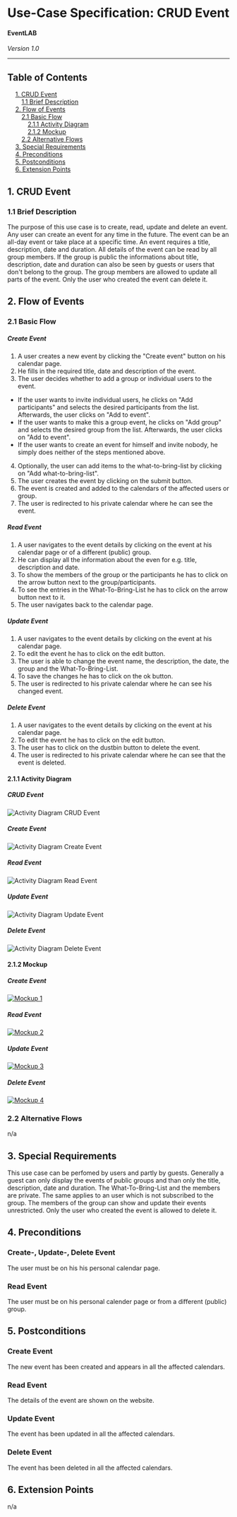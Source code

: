 # Use-Case Specification: CRUD Event
#### EventLAB

*Version 1.0*

---
## Table of Contents

&emsp; [1. CRUD Event](#1-crud-event)<br/>
&emsp;&emsp; [1.1 Brief Description](#11-brief-description)<br/>
&emsp; [2. Flow of Events](#2-flow-of-events)<br/>
&emsp;&emsp; [2.1 Basic Flow](#21-basic-flow)<br/>
&emsp;&emsp;&emsp; [2.1.1 Activity Diagram](#211-activity-diagram)<br/>
&emsp;&emsp;&emsp; [2.1.2 Mockup](#212-mockup)<br/>
&emsp;&emsp; [2.2 Alternative Flows](#22-alternative-flows)<br/>
&emsp; [3. Special Requirements](#3-special-requirements)<br/>
&emsp; [4. Preconditions](#4-preconditions)<br/>
&emsp; [5. Postconditions](#5-postconditions)<br/>
&emsp; [6. Extension Points](#6-extension-points)<br/>

## 1. CRUD Event

### 1.1 Brief Description

The purpose of this use case is to create, read, update and delete an event. 
Any user can create an event for any time in the future. The event can be an all-day event or take place at a specific time. An event requires a title, description, date and duration.
All details of the event can be read by all group members. If the group is public the informations about title, description, date and duration can also be seen by guests or users that don't belong to the group.
The group members are allowed to update all parts of the event.
Only the user who created the event can delete it.

## 2. Flow of Events

### 2.1 Basic Flow

##### Create Event
1. A user creates a new event by clicking the "Create event" button on his calendar page.
2. He fills in the required title, date and description of the event.
3. The user decides whether to add a group or individual users to the event.
  - If the user wants to invite individual users, he clicks on "Add participants" and selects the desired participants from the list. Afterwards, the user clicks on "Add to event".
  - If the user wants to make this a group event, he clicks on "Add group" and selects the desired group from the list. Afterwards, the user clicks on "Add to event".
  - If the user wants to create an event for himself and invite nobody, he simply does neither of the steps mentioned above.
4. Optionally, the user can add items to the what-to-bring-list by clicking on "Add what-to-bring-list".
5. The user creates the event by clicking on the submit button.
6. The event is created and added to the calendars of the affected users or group.
7. The user is redirected to his private calendar where he can see the event.

##### Read Event
1. A user navigates to the event details by clicking on the event at his calendar page or of a different (public) group.
2. He can display all the information about the even for e.g. title, description and date.
3. To show the members of the group or the participants he has to click on the arrow button next to the group/participants.
4. To see the entries in the What-To-Bring-List he has to click on the arrow button next to it.
5. The user navigates back to the calendar page.

##### Update Event
1. A user navigates to the event details by clicking on the event at his calendar page.
2. To edit the event he has to click on the edit button.
3. The user is able to change the event name, the description, the date, the group and the What-To-Bring-List.
4. To save the changes he has to click on the ok button.
5. The user is redirected to his private calendar where he can see his changed event.

##### Delete Event
1. A user navigates to the event details by clicking on the event at his calendar page.
2. To edit the event he has to click on the edit button.
3. The user has to click on the dustbin button to delete the event.
4. The user is redirected to his private calendar where he can see that the event is deleted.

#### 2.1.1 Activity Diagram

##### CRUD Event
![Activity Diagram CRUD Event](Activity%20Diagrams/Activity-Diagram-CRUD-Event.png)

##### Create Event
![Activity Diagram Create Event](Activity%20Diagrams/Activity-Diagram-Create-Event.png)

##### Read Event
![Activity Diagram Read Event](Activity%20Diagrams/Activity-Diagram-Read-Event.png)

##### Update Event
![Activity Diagram Update Event](Activity%20Diagrams/Activity-Diagram-Update-Event.png)

##### Delete Event
![Activity Diagram Delete Event](Activity%20Diagrams/Activity-Diagram-Delete-Event.png)

#### 2.1.2 Mockup

##### Create Event
[![Mockup 1](Mockups/Create_Event/02%20-%20Create%20New%20Event%20Screen.png)](https://github.com/tarjmp/eventlab-doc/tree/master/Software%20Requirements%20Specification/Use%20Cases/CRUD%20Event/Mockups/Create_Event)

##### Read Event 
[![Mockup 2](Mockups/Read_Event/02%20-%20Event%20Detail%20Site.png)](https://github.com/tarjmp/eventlab-doc/tree/master/Software%20Requirements%20Specification/Use%20Cases/CRUD%20Event/Mockups/Read_Event)

##### Update Event
[![Mockup 3](Mockups/Update_Event/03%20-%20Edit%20Event.png)](https://github.com/tarjmp/eventlab-doc/tree/master/Software%20Requirements%20Specification/Use%20Cases/CRUD%20Event/Mockups/Update_Event)

##### Delete Event
[![Mockup 4](Mockups/Delete_Event/04%20-%20Edit%20Event.png)](https://github.com/tarjmp/eventlab-doc/tree/master/Software%20Requirements%20Specification/Use%20Cases/CRUD%20Event/Mockups/Delete_Event)


### 2.2 Alternative Flows

n/a

## 3. Special Requirements

This use case can be perfomed by users and partly by guests. Generally a guest can only display the events of public groups and than only the title, description, date and duration. The What-To-Bring-List and the members are private. The same applies to an user which is not subscribed to the group. The members of the group can show and update their events unrestricted.
Only the user who created the event is allowed to delete it.

## 4. Preconditions

### Create-, Update-, Delete Event
The user must be on his his personal calendar page.

### Read Event
The user must be on his personal calender page or from a different (public) group.

## 5. Postconditions

### Create Event
The new event has been created and appears in all the affected calendars.

### Read Event 
The details of the event are shown on the website.

### Update Event
The event has been updated in all the affected calendars.

### Delete Event
The event has been deleted in all the affected calendars.

## 6. Extension Points

n/a
